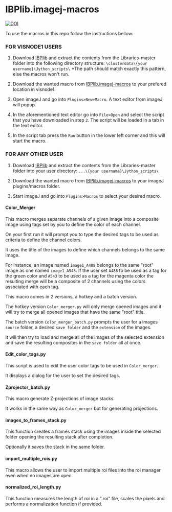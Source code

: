 # IBPlib.imagej-macros

[![DOI](https://zenodo.org/badge/165978276.svg)](https://zenodo.org/badge/latestdoi/165978276)

To use the macros in this repo follow the instructions bellow:

### FOR VISNODE1 USERS


1. Download [IBPlib](https://github.com/ImageJ-scripts/Libraries/archive/master.zip) and extract the contents from the Libraries-master folder into the following directory structure:
`\clusterdata\{your username}\Jython_scripts\` *The path should match exactly this pattern, else the macros won't run.

2. Download the wanted macro from [IBPlib.imagej-macros](https://github.com/ImageJ-scripts/ij-macros) to your prefered location in visnode1.

3. Open imageJ and go into `Plugins>New>Macro`. A text editor from imageJ will popup.

4. In the aforementioned text editor go into `File>Open` and select the script that you have downloaded in step `2`. The script will be loaded in a tab in the text editor.

5. In the script tab press the `Run` button in the lower left corner and this will start the macro.



### FOR ANY OTHER USER


1. Download [IBPlib](https://github.com/ImageJ-scripts/Libraries/archive/master.zip) and extract the contents from the Libraries-master folder into your user directory:
`...\{your username}\Jython_scripts\`

2. Download the wanted macro from [IBPlib.imagej-macros](https://github.com/ImageJ-scripts/ij-macros) to your imageJ plugins/macros folder.

3. Start imageJ and go into `Plugins>Macros` to select your desired macro.



#### Color_Merger


This macro merges separate channels of a given image into a composite image using tags set by you to define the  color of each channel.

On your first run it will prompt you to type the desired tags to be used as criteria to define the channel colors.

It uses the title of the images to define which channels belongs to the same image.

For instance, an image named `image1_A488` belongs to the same "root" image as one named `image1_A543`. If the user set `A488` to be used as a tag for the green color and `A543` to be used as a tag for the magenta color the resulting merge will be a composite of 2 channels using the colors associated with each tag.

This macro comes in 2 versions, a hotkey and a batch version.

The hotkey version `Color_merger.py` will only merge opened images and it will try to merge all opened images that have the same "root" title.

The batch version `Color_merger_batch.py` prompts the user for a images `source` folder, a desired `save folder` and the `extension` of the images.

It will then try to load and merge all of the images of the selected extension and save the resulting composites in the `save folder` all at once.



#### Edit_color_tags.py


This script is used to edit the user color tags to be used in `Color_merger`.

It displays a dialog for the user to set the desired tags.



#### Zprojector_batch.py


This macro generate Z-projections of image stacks.

It works in the same way as `Color_merger` but for generating projections.


#### images_to_frames_stack.py


This function creates a frames stack using the images inside the selected folder opening the resulting stack after completion.

Optionally it saves the stack in the same folder.


#### import_multiple_rois.py


This macro allows the user to import multiple roi files into the roi manager even when no images are open.


#### normalized_roi_length.py


This function measures the length of roi in a ".roi" file, scales the pixels and performs a normalization function if provided.
